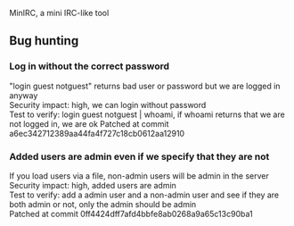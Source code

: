 MinIRC, a mini IRC-like tool

## Bug hunting

### Log in without the correct password

"login guest notguest" returns bad user or password but we are logged in anyway\
Security impact: high, we can login without password\
Test to verify: login guest notguest | whoami, if whoami returns that we are not logged in, we are ok
Patched at commit a6ec342712389aa44fa4f727c18cb0612aa12910

### Added users are admin even if we specify that they are not

If you load users via a file, non-admin users will be admin in the server\
Security impact: high, added users are admin\
Test to verify: add a admin user and a non-admin user and see if they are both admin or not, only the admin should be admin\
Patched at commit 0ff4424dff7afd4bbfe8ab0268a9a65c13c90ba1

